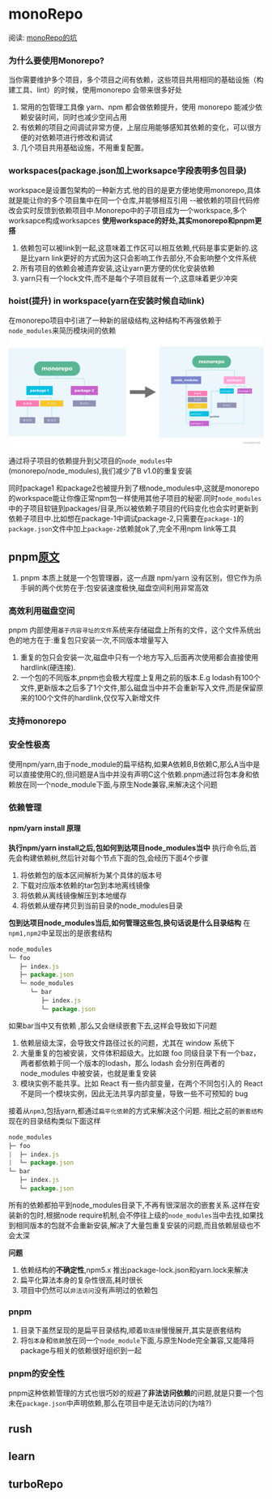 # monoRepo
阅读:
[monoRepo的坑](https://juejin.cn/post/6950082433647640612)
### 为什么要使用Monorepo?
当你需要维护多个项目，多个项目之间有依赖，这些项目共用相同的基础设施（构建工具、lint）的时候，使用monorepo 会带来很多好处
1. 常用的包管理工具像 yarn、npm 都会做依赖提升，使用 monorepo 能减少依赖安装时间，同时也减少空间占用
2. 有依赖的项目之间调试非常方便，上层应用能够感知其依赖的变化，可以很方便的对依赖项进行修改和调试
3. 几个项目共用基础设施，不用重复配置。

### workspaces(package.json加上worksapce字段表明多包目录)
workspace是设置包架构的一种新方式.他的目的是更方便地使用monorepo,具体就是能让你的多个项目集中在同一个仓库,并能够相互引用 --被依赖的项目代码修改会实时反馈到依赖项目中.Monorepo中的子项目成为一个workspace,多个worksapce构成worksapces
**使用workspace的好处,其实monorepo和pnpm更搭**
1. 依赖包可以被link到一起,这意味着工作区可以相互依赖,代码是事实更新的.这是比yarn link更好的方式因为这只会影响工作去部分,不会影响整个文件系统
2. 所有项目的依赖会被遗弃安装,这让yarn更方便的优化安装依赖
3. yarn只有一个lock文件,而不是每个子项目就有一个,这意味着更少冲突

### hoist(提升) in workspace(yarn在安装时候自动link)
在monorepo项目中引进了一种新的层级结构,这种结构不再强依赖于`node_modules`来简历模块间的依赖
![](https://raw.githubusercontent.com/captain1023/picGo/master/img/20220731200324.png)

通过将子项目的依赖提升到父项目的`node_modules`中(monorepo/node_modules),我们减少了B v1.0的重复安装

同时package1 和package2也被提升到了根node_modules中,这就是monorepo的workspace能让你像正常npm包一样使用其他子项目的秘密.同时`node_modules`中的子项目软链到packages/目录,所以被依赖子项目的代码变化也会实时更新到依赖子项目中.比如想在package-1中调试package-2,只需要在`package-1`的`package.json`文件中加上`package-2`依赖就ok了,完全不用npm link等工具

## pnpm[原文](https://juejin.cn/post/6932046455733485575)

1. pnpm 本质上就是一个包管理器，这一点跟 npm/yarn 没有区别，但它作为杀手锏的两个优势在于:包安装速度极快,磁盘空间利用非常高效

### 高效利用磁盘空间
pnpm 内部使用`基于内容寻址的文件`系统来存储磁盘上所有的文件，这个文件系统出色的地方在于:重复包只安装一次,不同版本增量写入
   1. 重复的包只会安装一次,磁盘中只有一个地方写入,后面再次使用都会直接使用hardlink(硬连接). 
   2. 一个包的不同版本,pnpm也会极大程度上复用之前的版本.E.g lodash有100个文件,更新版本之后多了1个文件,那么磁盘当中并不会重新写入文件,而是保留原来的100个文件的hardlink,仅仅写入新增文件

### 支持monorepo

### 安全性极高
使用npm/yarn,由于node_module的扁平结构,如果A依赖B,B依赖C,那么A当中是可以直接使用C的,但问题是A当中并没有声明C这个依赖.pnpm通过将包本身和依赖放在同一个node_module下面,与原生Node兼容,来解决这个问题

### 依赖管理
#### npm/yarn install 原理
**执行npm/yarn install之后,包如何到达项目node_modules当中**
执行命令后,首先会构建依赖树,然后针对每个节点下面的包,会经历下面4个步骤
1. 将依赖包的版本区间解析为某个具体的版本号
2. 下载对应版本依赖的tar包到本地离线镜像
3. 将依赖从离线镜像解压到本地缓存
4. 将依赖从缓存拷贝到当前目录的node_modules目录

**包到达项目node_modules当后,如何管理这些包,换句话说是什么目录结构**
在`npm1,npm2`中呈现出的是嵌套结构
```js
node_modules
└─ foo
   ├─ index.js
   ├─ package.json
   └─ node_modules
      └─ bar
         ├─ index.js
         └─ package.json
```
如果bar当中又有依赖 ,那么又会继续嵌套下去,这样会导致如下问题
1. 依赖层级太深，会导致文件路径过长的问题，尤其在 window 系统下
2. 大量重复的包被安装，文件体积超级大。比如跟 foo 同级目录下有一个baz，两者都依赖于同一个版本的lodash，那么 lodash 会分别在两者的 node_modules 中被安装，也就是重复安装
3. 模块实例不能共享。比如 React 有一些内部变量，在两个不同包引入的 React 不是同一个模块实例，因此无法共享内部变量，导致一些不可预知的 bug

接着从`npm3`,包括yarn,都通过`扁平化依赖`的方式来解决这个问题.
相比之前的`嵌套结构`现在的目录结构类似下面这样
```js
node_modules
├─ foo
|  ├─ index.js
|  └─ package.json
└─ bar
   ├─ index.js
   └─ package.json
```
所有的依赖都拍平到node_modules目录下,不再有很深层次的嵌套关系.这样在安装新的包时,根据node require机制,会不停往上级的`node_modules`当中去找,如果找到相同版本的包就不会重新安装,解决了大量包重复安装的问题,而且依赖层级也不会太深

**问题**
1. 依赖结构的**不确定性**,npm5.x 推出package-lock.json和yarn.lock来解决
2. 扁平化算法本身的复杂性很高,耗时很长
3. 项目中仍然可以`非法访问`没有声明过的依赖包

### pnpm
1. 目录下虽然呈现的是扁平目录结构,顺着`软连接`慢慢展开,其实是嵌套结构
2. 将`包本身`和`依赖`放在同一个`node_module`下面,与原生Node完全兼容,又能降将package与相关的依赖很好组织到一起

### pnpm的安全性

pnpm这种依赖管理的方式也很巧妙的规避了**非法访问依赖**的问题,就是只要一个包未在`package.json`中声明依赖,那么在项目中是无法访问的(为啥?)



## rush

## learn

## turboRepo